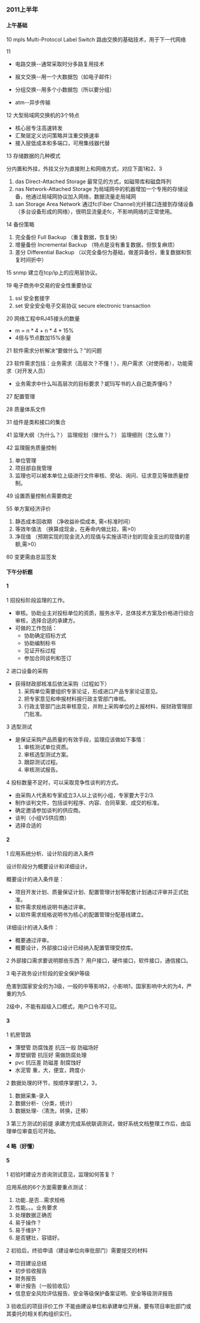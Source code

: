 ### 2011上半年

#### 上午基础

10 mpls  Multi-Protocol Label Switch
路由交换的基础技术，用于下一代网络


11
* 电路交换--通常采取时分多路复用技术

* 报文交换--用一个大数据包（如电子邮件）

* 分组交换--用多个小数据包（所以要分组）

* atm--异步传输

12 大型局域网交换机的3个特点
  * 核心层专注高速转发
  * 汇聚层定义访问策略并注重交换速率
  * 接入层低成本和多端口，可用集线器代替

13 存储数据的几种模式

分内置和外挂，外挂又分为直接附上和网络方式，对应下面1和2、3
1. das  Direct-Attached Storage 最常见的方式，如磁带库和磁盘阵列
2. nas  Network-Attached Storage 为局域网中的机器增加一个专用的存储设备，他通过局域网协议加入网络，数据流量走局域网
3. san  Storage Area Network 通过fc(Fiber Channel)光纤接口连接到存储设备（多台设备形成的网络），很明显流量走fc，不影响网络的正常使用。

14 备份策略
1. 完全备份 Full Backup （重复数据，恢复快）
2. 增量备份 Incremental Backup  （特点是没有重复数据，但恢复麻烦）
3. 差分     Differential Backup （以完全备份为基础，做差异备份，重复数据和恢复时间折中）

15 snmp 建立在tcp/ip上的应用层协议。

19 电子商务中交易的安全性重要协议
1. ssl 安全套接字
2. set 安全安全电子交易协议 secure electronic transaction

20 网络工程中RJ45接头的数量
- m = n \* 4 + n \* 4 \* 15%
- 4倍与节点数加15%余量

21 软件需求分析解决“要做什么？”的问题

23 软件需求包括：业务需求（高层次？不懂！），用户需求（对使用者），功能需求（对开发人员）
* 业务需求中什么叫高层次的目标要求？妮玛写书的人自己能弄懂吗？

27 配置管理

28 质量体系文件

31 组件是类和接口的集合

41 监理大纲（为什么？） 监理规划（做什么？） 监理细则（怎么做？）

42 监理服务质量控制
1. 单位管理
2. 项目部自我管理
3. 监理也可以被本单位上级进行文件审核、旁站、询问、征求意见等做质量控制。

49 设置质量控制点需要商定

55 单方案经济评价
1. 静态成本回收期 （净收益补偿成本, 需<标准时间）
2. 等效年值法     （换算成现金，在寿命内做比较，需>0）
3. 净现值         （预期实现的现金流入的现值与实施该项计划的现金支出的现值的差额,需>0）

60 变更需由总监签发

#### 下午分析题

#### 1

1 招投标阶段监理的工作。

* 审核。协助业主对投标单位的资质，服务水平，总体技术方案及价格进行综合审核，选择合适的承建方。
* 可做的工作包括：
  * 协助确定招标方式
  * 协助编制标书
  * 见证开标过程
  * 参加合同谈判和签订

2 进口设备的采购
* 获得财政部核准后依法采购（过程如下）
  1. 采购单位需要组织专家论证，形成进口产品专家论证意见。
  2. 把专家意见和申报材料报行政主管部门审核。
  3. 行政主管部门出具审核意见，并附上采购单位的上报材料，报财政管理部门批准。

3 选型测试
* 是保证采购产品质量的有效手段，监理应该做如下事情：
  1. 审核测试单位资质。
  2. 审核选型测试方案。
  3. 跟踪测试过程。
  4. 审核测试报告。

4 投标数量不足时，可以采取竞争性谈判的方式。
  * 由采购人代表和专家成立3人以上谈判小组，专家要大于2/3.
  * 制作谈判文件，包括谈判程序、内容、合同草案、成交的标准。
  * 确定邀请参加谈判的供应商。
  * 谈判（小组VS供应商）
  * 选择合适的

#### 2
1 应用系统分析、设计阶段的进入条件

设计阶段分为概要设计和详细设计。

概要设计的进入条件是：
* 项目开发计划、质量保证计划、配置管理计划等配套计划通过评审并正式批准。
* 软件需求规格说明书通过评审。
* 以软件需求规格说明书为核心的配置管理分配基线建立。

详细设计的进入条件：
* 概要通过评审。
* 概要设计，外部接口设计已经纳入配置管理受控库。

2 外部接口需求要说明那些东西？
用户接口，硬件接口，软件接口，通信接口。

3 电子政务设计阶段的安全保护等级

危害到国家安全的为3级，一般的中等影响2，小影响1，国家影响中大的为4，严重的为5.

2级中，不能有超级入口模式，用户口令不可见。

#### 3
1 机房管路
 * 薄壁管    防腐蚀差 抗压一般 防磁场好
 * 厚壁钢管  抗压好 需做防腐处理
 * pvc      抗压差 防磁差 耐腐蚀好
 * 水泥管    重，大，便宜，跨度小

2 数据处理的环节，按顺序掌握1,2，3，
1. 数据采集-录入
2. 数据分析-（分类，统计）
3. 数据处理-（清洗，转换，迁移）

3 第三方测试的前提
承建方完成系统联调测试，做好系统文档整理工作后，由监理单位审查后可开始。

#### 4 略（好懂）

#### 5
1 初验时建设方咨询测试意见，监理如何答复？

应用系统的6个方面需要重点测试：
1. 功能..是否...需求规格
2. 性能。。。业务要求
3. 处理数据正确否
4. 易于操作？
5. 易于维护？
6. 是否健壮，容错好。

2 初验后，终验申请（建设单位向审批部门）需要提交的材料

* 项目建设总结
* 初步验收报告
* 财务报告
* 审计报告（一般验收后）
* 信息安全风险评估报告、安全等级保护备案证明、安全等级测评报告

3 验收后的项目评价工作
不能由建设单位和承建单位开展，要有项目审批部门或其委托的相关机构组织实行。
